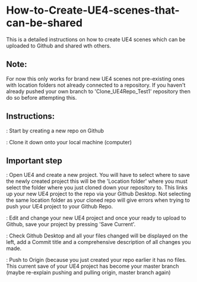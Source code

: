 # How-to-Create-UE4-scenes-that-can-be-shared
This is a detailed instructions on how to create UE4 scenes which can be uploaded to Github and shared wth others.

## Note:
For now this only works for brand new UE4 scenes not pre-existing ones with location folders not already connected to a repository. If you haven't already pushed your own branch to 'Clone_UE4Repo_Test1' repository then do so before attempting this.

## Instructions:
: Start by creating a new repo on Github

: Clone it down onto your local machine (computer)

## Important step
: Open UE4 and create a new project. You will have to select where to save the newly created project this will be the 'Location folder' where you must select the folder where you just cloned down your repository to. This links up your new UE4 project to the repo via your Github Desktop. Not selecting the same location folder as your cloned repo will give errors when trying to push your UE4 project to your Github Repo.

: Edit and change your new UE4 project and once your ready to upload to Github, save your project by pressing 'Save Current'.

: Check Github Desktop and all your files changed will be displayed on the left, add a Commit title and a comprehensive description of all changes you made.

: Push to Origin (because you just created your repo earlier it has no files. This current save of your UE4 project has become your master branch (maybe re-explain pushing and pulling origin, master branch again)
